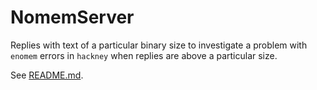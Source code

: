 # NomemServer

Replies with text of a particular binary size to investigate a problem with `enomem` errors in `hackney` when replies are above a particular size.

See [README.md](../nomem_client/README.md).

